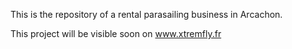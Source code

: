 This is the repository of a rental parasailing business in Arcachon.

This project will be visible soon on www.xtremfly.fr
